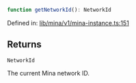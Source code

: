```ts
function getNetworkId(): NetworkId
```

Defined in: [lib/mina/v1/mina-instance.ts:151](https://github.com/o1-labs/o1js/blob/89b7d1522af805d6d4c45a96d7a9cbc29a457aec/src/lib/mina/v1/mina-instance.ts#L151)

## Returns

`NetworkId`

The current Mina network ID.
